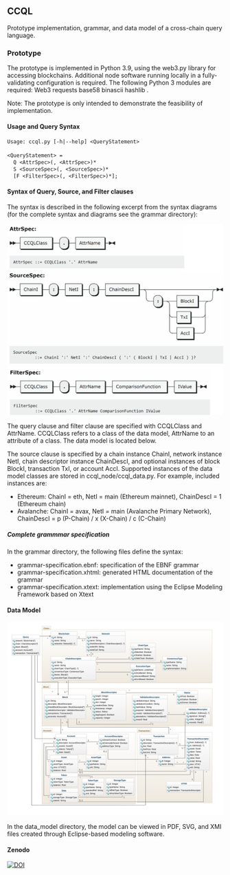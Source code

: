 ## CCQL

Prototype implementation, grammar, and data model of a cross-chain query language. 

### Prototype

The prototype is implemented in Python 3.9, using the web3.py library for accessing blockchains. Additional node software running locally in a fully-validating configuration is required. The following Python 3 modules are required: Web3 requests base58 binascii hashlib .

Note: The prototype is only intended to demonstrate the feasibility of implementation.

#### Usage and Query Syntax

```
Usage: ccql.py [-h|--help] <QueryStatement>

<QueryStatement> =
  Q <AttrSpec>(, <AttrSpec>)*
  S <SourceSpec>(, <SourceSpec>)*
  [F <FilterSpec>(, <FilterSpec>)*];

```
#### Syntax of Query, Source, and Filter clauses 

The syntax is described in the following excerpt from the syntax diagrams (for the complete syntax and diagrams see the grammar directory):

<img src="https://github.com/fhaer/CCQL/blob/main/syntax_diagram_excerpt.png?raw=true" data-canonical-src="https://github.com/fhaer/CCQL/blob/main/syntax_diagram_excerpt.png?raw=true" width="550" />

The query clause and filter clause are specified with CCQLClass and AttrName. CCQLClass refers to a class of the data model, AttrName to an attribute of a class. The data model is located below.

The source clause is specified by a chain instance ChainI, network instance NetI, chain descriptor instance ChainDescI, and optional instances of block BlockI, transaction TxI, or account AccI. Supported instances of the data model classes are stored in ccql_node/ccql_data.py. For example, included instances are: 
- Ethereum: ChainI = eth, NetI = main (Ethereum mainnet), ChainDescI = 1 (Ethereum chain)
- Avalanche: ChainI = avax, NetI = main (Avalanche Primary Network), ChainDescI = p (P-Chain) / x (X-Chain) / c (C-Chain) 

##### Complete grammmar specification

In the grammar directory, the following files define the syntax:

- grammar-specification.ebnf: specification of the EBNF grammar
- grammar-specification.xhtml: generated HTML documentation of the grammar
- grammar-specification.xtext: implementation using the Eclipse Modeling Framework based on Xtext

#### Data Model

![Data Model](https://github.com/fhaer/CCQL/blob/main/data_model/ccql-data-model.svg?raw=true)

In the data_model directory, the model can be viewed in PDF, SVG, and XMI files created through Eclipse-based modeling software.

#### Zenodo

[![DOI](https://zenodo.org/badge/479934455.svg)](https://zenodo.org/badge/latestdoi/479934455)
